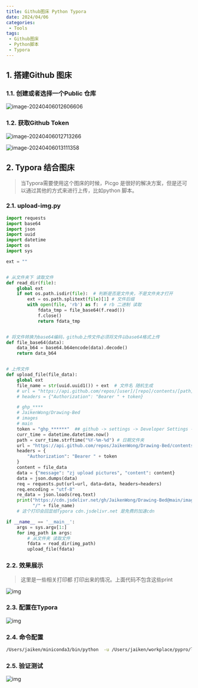 ```yaml
---
title: Github图床 Python Typora
date: 2024/04/06
categories:
 - Tools
tags:
 - Github图床
 - Python脚本
 - Typora
---
```


## 1. 搭建Github 图床

### 1.1. 创建或者选择一个Public 仓库

![image-20240406012606606](https://cdn.jsdelivr.net/gh/JaikenWong/Drawing-Bed/images/2024-04-06/95e86f62-f371-11ee-93c8-02d634b58295.png)

### 1.2. 获取Github Token

![image-20240406012713266](https://cdn.jsdelivr.net/gh/JaikenWong/Drawing-Bed/images/2024-04-06/bda4721c-f371-11ee-97fb-02d634b58295.png)

![image-20240406013111358](https://cdn.jsdelivr.net/gh/JaikenWong/Drawing-Bed/images/2024-04-06/4b8e512e-f372-11ee-a37b-02d634b58295.png)

## 2. Typora 结合图床

> 当Typora需要使用这个图床的时候，Picgo 是很好的解决方案，但是还可以通过其他的方式来进行上传，比如python 脚本。

### 2.1. upload-img.py

```python
import requests
import base64
import json
import uuid
import datetime
import os
import sys

ext = ""


# 从文件夹下 读取文件
def read_dir(file):
    global ext
    if not os.path.isdir(file):  # 判断是否是文件夹，不是文件夹才打开
        ext = os.path.splitext(file)[1] # 文件后缀
        with open(file, 'rb') as f:  # rb 二进制 读取
            fdata_tmp = file_base64(f.read())
            f.close()
            return fdata_tmp


# 将文件转换为base64编码，github上传文件必须将文件以base64格式上传
def file_base64(data):
    data_b64 = base64.b64encode(data).decode()
    return data_b64


# 上传文件
def upload_file(file_data):
    global ext
    file_name = str(uuid.uuid1()) + ext  # 文件名 随机生成
    # url = "https://api.github.com/repos/[user]/[repo]/contents/[path]/"+file_name  # 用户名、库名、路径
    # headers = {"Authorization": "Bearer " + token}

    # ghp_****
    # JaikenWong/Drawing-Bed
    # images
    # main
    token = "ghp_******"  ## github -> settings -> Developer Settings -> Personal access tokens -> Tokens(classic) -> Generate new token (classic)
    curr_time = datetime.datetime.now()
    path = curr_time.strftime("%Y-%m-%d") # 日期文件夹
    url = "https://api.github.com/repos/JaikenWong/Drawing-Bed/contents/images/" + path + "/" + file_name  # 用户名、库名、路径
    headers = {
        "Authorization": "Bearer " + token
    }
    content = file_data
    data = {"message": "zj upload pictures", "content": content}
    data = json.dumps(data)
    req = requests.put(url=url, data=data, headers=headers)
    req.encoding = "utf-8"
    re_data = json.loads(req.text)
    print("https://cdn.jsdelivr.net/gh/JaikenWong/Drawing-Bed@main/images/" + path +
          "/" + file_name)
    # 这个打印会回显给Typora cdn.jsdelivr.net 是免费的加速cdn

if __name__ == '__main__':
    args = sys.argv[1:]
    for img_path in args:
        # 从文件夹 读取文件
        fdata = read_dir(img_path)
        upload_file(fdata)
```

### 2.2. 效果展示

> 这里是一些相关打印都 打印出来的情况。上面代码不包含这些print

![img](https://cdn.jsdelivr.net/gh/JaikenWong/Drawing-Bed/images/2024-04-06/2cdc6118-f371-11ee-bf03-02d634b58295.png)

### 2.3. 配置在Typora

![img](https://cdn.jsdelivr.net/gh/JaikenWong/Drawing-Bed/images/2024-04-06/2cec70c6-f371-11ee-9247-02d634b58295.png)

### 2.4. 命令配置

```bash
/Users/jaiken/miniconda3/bin/python  -u /Users/jaiken/workplace/pypro/learning/upload-img.py
```

### 2.5. 验证测试

![img](https://cdn.jsdelivr.net/gh/JaikenWong/Drawing-Bed/images/2024-04-06/2d0a70c6-f371-11ee-90a5-02d634b58295.png)